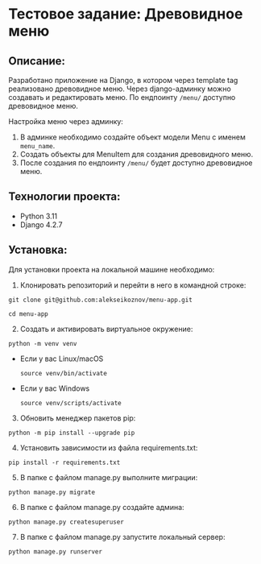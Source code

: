 # Тестовое задание: Древовидное меню

## Описание:

Разработано приложение на Django, в котором через template tag реализовано древовидное меню.
Через django-админку можно создавать и редактировать меню.
По ендпоинту `/menu/` доступно древовидное меню.

Настройка меню через админку:
1. В админке необходимо создайте объект модели Menu с именем `menu_name`.
2. Создать объекты для MenuItem для создания древовидного меню.
3. После создания по ендпоинту `/menu/` будет доступно древовидное меню.

## Технологии проекта:

- Python 3.11
- Django 4.2.7

## Установка:

Для установки проекта на локальной машине необходимо:

1. Клонировать репозиторий и перейти в него в командной строке:
```
git clone git@github.com:alekseikoznov/menu-app.git
```
```
cd menu-app
```
2. Cоздать и активировать виртуальное окружение:
```
python -m venv venv
```
* Если у вас Linux/macOS
    ```
    source venv/bin/activate
    ```
* Если у вас Windows
    ```
    source venv/scripts/activate
    ```
3. Обновить менеджер пакетов pip:
```
python -m pip install --upgrade pip
```
4. Установить зависимости из файла requirements.txt:
```
pip install -r requirements.txt
```
5. В папке с файлом manage.py выполните миграции:
```
python manage.py migrate
```
6. В папке с файлом manage.py создайте админа:
```
python manage.py createsuperuser
```
7. В папке с файлом manage.py запустите локальный сервер:
```
python manage.py runserver
```
